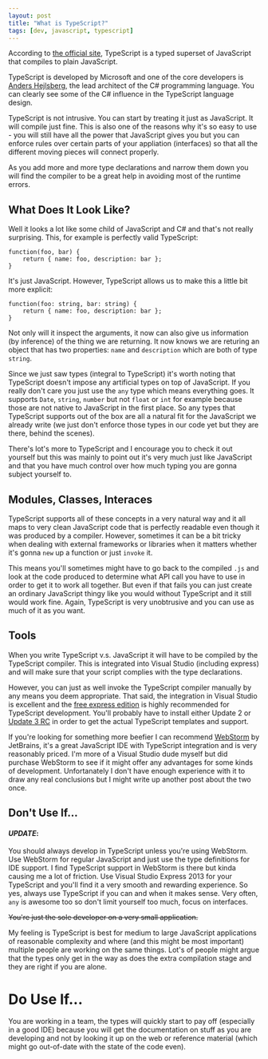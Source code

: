 ```yaml
---
layout: post
title: "What is TypeScript?"
tags: [dev, javascript, typescript]
---
```

According to [the official site](http://www.typescriptlang.org), TypeScript is a typed superset of JavaScript that compiles to plain JavaScript.

TypeScript is developed by Microsoft and one of the core developers is [Anders Hejlsberg](http://en.wikipedia.org/wiki/Anders_Hejlsberg), the lead architect of the C# programming language. You can clearly see some of the C# influence in the TypeScript language design.

TypeScript is not intrusive. You can start by treating it just as JavaScript. It will compile just fine. This is also one of the reasons why it's so easy to use - you will still have all the power that JavaScript gives you but you can enforce rules over certain parts of your appliation (interfaces) so that all the different moving pieces will connect properly.

As you add more and more type declarations and narrow them down you will find the compiler to be a great help in avoiding most of the runtime errors. 

## What Does It Look Like?
Well it looks a lot like some child of JavaScript and C# and that's not really surprising. This, for example is perfectly valid TypeScript:

    function(foo, bar) {
        return { name: foo, description: bar };
    }
    
It's just JavaScript. However, TypeScript allows us to make this a little bit more explicit:

    function(foo: string, bar: string) {
        return { name: foo, description: bar };
    }
    
Not only will it inspect the arguments, it now can also give us information (by inference) of the thing we are returning. It now knows we are returing an object that has two properties: `name` and `description` which are both of type `string`.

Since we just saw types (integral to TypeScript) it's worth noting that TypeScript doesn't impose any artificial types on top of JavaScript. If you really don't care you just use the `any` type which means everything goes. It supports `Date`, `string`, `number` but not `float` or `int` for example because those are not native to JavaScript in the first place. So any types that TypeScript supports out of the box are all a natural fit for the JavaScript we already write (we just don't enforce those types in our code yet but they are there, behind the scenes).

There's lot's more to TypeScript and I encourage you to check it out yourself but this was mainly to point out it's very much just like JavaScript and that you have much control over how much typing you are gonna subject yourself to.

## Modules, Classes, Interaces
TypeScript supports all of these concepts in a very natural way and it all maps to very clean JavaScript code that is perfectly readable even though it was produced by a compiler. However, sometimes it can be a bit tricky when dealing with external frameworks or libraries when it matters whether it's gonna `new` up a function or just `invoke` it.

This means you'll sometimes might have to go back to the compiled `.js` and look at the code produced to determine what API call you have to use in order to get it to work all together. But even if that fails you can just create an ordinary JavaScript thingy like you would without TypeScript and it still would work fine. Again, TypeScript is very unobtrusive and you can use as much of it as you want.

## Tools
When you write TypeScript v.s. JavaScript it will have to be compiled by the TypeScript compiler. This is integrated into Visual Studio (including express) and will make sure that your script complies with the type declarations. 

However, you can just as well invoke the TypeScript compiler manually by any means you deem appropriate. That said, the integration in Visual Studio is excellent and the [free express edition](http://www.visualstudio.com/downloads/download-visual-studio-vs#d-express-web) is highly recommended for TypeScript development. You'll probably have to install either Update 2 or [Update 3 RC](http://support.microsoft.com/kb/2933779) in order to get the actual TypeScript templates and support.

If you're looking for something more beefier I can recommend [WebStorm](http://www.jetbrains.com/webstorm/) by JetBrains, it's a great JavaScript IDE with TypeScript integration and is very reasonably priced. I'm more of a Visual Studio dude myself but did purchase WebStorm to see if it might offer any advantages for some kinds of development. Unfortanately I don't have enough experience with it to draw any real conclusions but I might write up another post about the two once.

## Don't Use If...
#### _UPDATE_: 
You should always develop in TypeScript unless you're using WebStorm. Use WebStorm for regular JavaScript and just use the type definitions for IDE support. I find TypeScript support in WebStorm is there but kinda causing me a lot of friction. Use Visual Studio Express 2013 for your TypeScript and you'll find it a very smooth and rewarding experience. So yes, always use TypeScript if you can and when it makes sense. Very often, ```any``` is awesome too so don't limit yourself too much, focus on interfaces.

<del>You're just the sole developer on a very small application.</del>

My feeling is TypeScript is best for medium to large JavaScript applications of reasonable complexity and where (and this might be most important) multiple people are working on the same things. Lot's of people might argue that the types only get in the way as does the extra compilation stage and they are right if you are alone. 

# Do Use If...
You are working in a team, the types will quickly start to pay off (especially in a good IDE) because you will get the documentation on stuff as you are developing and not by looking it up on the web or reference material (which might go out-of-date with the state of the code even).